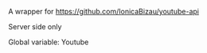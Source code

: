 A wrapper for https://github.com/IonicaBizau/youtube-api

Server side only

Global variable: Youtube
